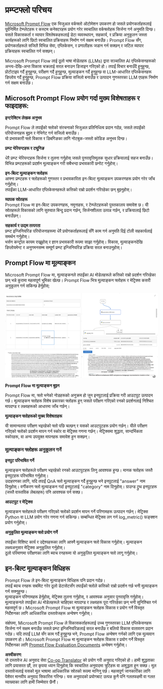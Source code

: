 <!--
CO_OP_TRANSLATOR_METADATA:
{
  "original_hash": "3cbe7629d254f1043193b7fe22524d55",
  "translation_date": "2025-05-09T15:07:12+00:00",
  "source_file": "md/01.Introduction/05/Promptflow.md",
  "language_code": "ne"
}
-->
# **प्रम्प्टफ्लो परिचय**

[Microsoft Prompt Flow](https://microsoft.github.io/promptflow/index.html?WT.mc_id=aiml-138114-kinfeylo) एक भिजुअल वर्कफ्लो ऑटोमेशन उपकरण हो जसले प्रयोगकर्ताहरूलाई पूर्वनिर्मित टेम्प्लेटहरू र कस्टम कनेक्टरहरू प्रयोग गरेर स्वचालित वर्कफ्लोहरू सिर्जना गर्न अनुमति दिन्छ। यसले विकासकर्ता र व्यापार विश्लेषकहरूलाई डेटा व्यवस्थापन, सहकार्य, र प्रक्रिया अनुकूलन जस्ता कार्यहरूको लागि छिटो स्वचालित प्रक्रियाहरू निर्माण गर्न सक्षम बनाउँछ। Prompt Flow सँग, प्रयोगकर्ताहरूले सजिलै विभिन्न सेवा, एप्लिकेसन, र प्रणालीहरू जडान गर्न सक्छन् र जटिल व्यापार प्रक्रियाहरू स्वचालित गर्न सक्छन्।

Microsoft Prompt Flow लाई ठूलो भाषा मोडेलहरू (LLMs) द्वारा सञ्चालित AI एप्लिकेसनहरूको अन्त्य-देखि-अन्त विकास चक्रलाई सरल बनाउन डिजाइन गरिएको हो। तपाईं विचार बनाउँदै हुनुहुन्छ, प्रोटोटाइप गर्दै हुनुहुन्छ, परीक्षण गर्दै हुनुहुन्छ, मूल्याङ्कन गर्दै हुनुहुन्छ वा LLM-आधारित एप्लिकेसनहरू डिप्लोय गर्दै हुनुहुन्छ, Prompt Flow प्रक्रिया सजिलो बनाउँछ र उत्पादन गुणस्तरका LLM एपहरू निर्माण गर्न सक्षम बनाउँछ।

## Microsoft Prompt Flow प्रयोग गर्दा मुख्य विशेषताहरू र फाइदाहरू:

**इन्टरेक्टिभ लेखक अनुभव**

Prompt Flow ले तपाईंको फ्लोको संरचनाको भिजुअल प्रतिनिधित्व प्रदान गर्दछ, जसले तपाईंको परियोजनाहरू बुझ्न र नेभिगेट गर्न सजिलो बनाउँछ।  
यो प्रभावकारी फ्लो विकास र डिबगिङका लागि नोटबुक-जस्तो कोडिङ अनुभव दिन्छ।

**प्रम्प्ट भेरियन्टहरू र ट्यूनिङ**

धेरै प्रम्प्ट भेरियन्टहरू सिर्जना र तुलना गर्नुहोस् जसले पुनरावृत्तिमूलक सुधार प्रक्रियालाई सहज बनाउँछ। विभिन्न प्रम्प्टहरूको प्रदर्शन मूल्याङ्कन गरी सबैभन्दा प्रभावकारी छनोट गर्नुहोस्।

**इन-बिल्ट मूल्याङ्कन फ्लोहरू**  
आफ्ना प्रम्प्टहरू र फ्लोहरूको गुणस्तर र प्रभावकारिता इन-बिल्ट मूल्याङ्कन उपकरणहरू प्रयोग गरेर जाँच गर्नुहोस्।  
तपाईंका LLM-आधारित एप्लिकेसनहरूले कत्तिको राम्रो प्रदर्शन गरिरहेका छन् बुझ्नुहोस्।

**व्यापक स्रोतहरू**  
Prompt Flow मा इन-बिल्ट उपकरणहरू, नमूनाहरू, र टेम्प्लेटहरूको पुस्तकालय समावेश छ। यी स्रोतहरूले विकासको लागि सुरुवात बिन्दु प्रदान गर्छन्, सिर्जनशीलता उत्पन्न गर्छन्, र प्रक्रियालाई छिटो बनाउँछन्।

**सहकार्य र उद्यम तत्परता**  
प्रम्प्ट इन्जिनियरिङ परियोजनाहरूमा धेरै प्रयोगकर्ताहरूलाई सँगै काम गर्न अनुमति दिई टोली सहकार्यलाई समर्थन गर्नुहोस्।  
भर्सन कन्ट्रोल कायम राख्नुहोस् र ज्ञान प्रभावकारी रूपमा साझा गर्नुहोस्। विकास, मूल्याङ्कनदेखि डिप्लोयमेन्ट र अनुगमनसम्म सम्पूर्ण प्रम्प्ट इन्जिनियरिङ प्रक्रिया सरल बनाउनुहोस्।

## Prompt Flow मा मूल्याङ्कन

Microsoft Prompt Flow मा, मूल्याङ्कनले तपाईंका AI मोडेलहरूले कत्तिको राम्रो प्रदर्शन गरिरहेका छन् भन्ने कुरामा महत्वपूर्ण भूमिका खेल्छ। Prompt Flow भित्र मूल्याङ्कन फ्लोहरू र मेट्रिक्स कसरी अनुकूलन गर्न सकिन्छ हेर्नुहोस्:

![PFVizualise](../../../../../translated_images/pfvisualize.93c453890f4088830217fa7308b1a589058ed499bbfff160c85676066b5cbf2d.ne.png)

**Prompt Flow मा मूल्याङ्कन बुझ्न**

Prompt Flow मा, फ्लो भनेको नोडहरूको अनुक्रम हो जुन इनपुटलाई प्रक्रिया गरी आउटपुट उत्पादन गर्छ। मूल्याङ्कन फ्लोहरू विशेष प्रकारका फ्लोहरू हुन् जसले परीक्षण गरिएको रनको प्रदर्शनलाई निश्चित मापदण्ड र लक्ष्यहरूको आधारमा जाँच गर्छन्।

**मूल्याङ्कन फ्लोहरूको मुख्य विशेषताहरू**

यी सामान्यतया परीक्षण भइरहेको फ्लो पछि चल्छन् र यसको आउटपुटहरू प्रयोग गर्छन्। यीले परीक्षण गरिएको फ्लोको प्रदर्शन मापन गर्न स्कोर वा मेट्रिक्स गणना गर्छन्। मेट्रिक्समा शुद्धता, सान्दर्भिकता स्कोरहरू, वा अन्य उपयुक्त मापनहरू समावेश हुन सक्छन्।

### मूल्याङ्कन फ्लोहरू अनुकूलन गर्ने

**इनपुट परिभाषित गर्ने**

मूल्याङ्कन फ्लोहरूले परीक्षण भइरहेको रनको आउटपुटहरू लिनु आवश्यक हुन्छ। मानक फ्लोहरू जस्तै इनपुटहरू परिभाषित गर्नुहोस्।  
उदाहरणका लागि, यदि तपाईं QnA फ्लो मूल्याङ्कन गर्दै हुनुहुन्छ भने इनपुटलाई "answer" नाम दिनुहोस्। वर्गीकरण फ्लो मूल्याङ्कन गर्दा इनपुटलाई "category" नाम दिनुहोस्। ग्राउन्ड ट्रुथ इनपुटहरू (जस्तै वास्तविक लेबलहरू) पनि आवश्यक पर्न सक्छ।

**आउटपुट र मेट्रिक्स**

मूल्याङ्कन फ्लोहरूले परीक्षण गरिएको फ्लोको प्रदर्शन मापन गर्ने परिणामहरू उत्पादन गर्छन्। मेट्रिक्स Python वा LLM प्रयोग गरेर गणना गर्न सकिन्छ। सम्बन्धित मेट्रिक्स लग गर्न log_metric() फङ्क्शन प्रयोग गर्नुहोस्।

**अनुकूलित मूल्याङ्कन फ्लो प्रयोग गर्ने**

तपाईंका विशिष्ट कार्य र उद्देश्यहरूका लागि आफ्नै मूल्याङ्कन फ्लो विकास गर्नुहोस्। मूल्याङ्कन लक्ष्यअनुसार मेट्रिक्स अनुकूलित गर्नुहोस्।  
ठूलो परिमाणमा परीक्षणका लागि ब्याच रनहरूमा यो अनुकूलित मूल्याङ्कन फ्लो लागू गर्नुहोस्।

## इन-बिल्ट मूल्याङ्कन विधिहरू

Prompt Flow ले इन-बिल्ट मूल्याङ्कन विधिहरू पनि प्रदान गर्दछ।  
तपाईं ब्याच रनहरू सबमिट गरेर ठूलो डेटासेटसँग तपाईंको फ्लोले कत्तिको राम्रो प्रदर्शन गर्छ भनी मूल्याङ्कन गर्न सक्नुहुन्छ।  
मूल्याङ्कन परिणामहरू हेर्नुहोस्, मेट्रिक्स तुलना गर्नुहोस्, र आवश्यक अनुसार पुनरावृत्ति गर्नुहोस्।  
मूल्याङ्कनले तपाईंका AI मोडेलहरूले चाहिएका मापदण्ड र लक्ष्यहरू पूरा गरिरहेका छन् भनी सुनिश्चित गर्न महत्वपूर्ण छ। Microsoft Prompt Flow मा मूल्याङ्कन फ्लोहरू विकास र प्रयोग गर्ने विस्तृत निर्देशनका लागि आधिकारिक दस्तावेजहरू अन्वेषण गर्नुहोस्।

संक्षेपमा, Microsoft Prompt Flow ले विकासकर्ताहरूलाई उच्च गुणस्तरका LLM एप्लिकेसनहरू सिर्जना गर्न सक्षम बनाउँछ जसले प्रम्प्ट इन्जिनियरिङलाई सरल बनाउँछ र बलियो विकास वातावरण प्रदान गर्दछ। यदि तपाईं LLM सँग काम गर्दै हुनुहुन्छ भने, Prompt Flow अन्वेषण गर्नको लागि एक मूल्यवान उपकरण हो। Microsoft Prompt Flow मा मूल्याङ्कन फ्लोहरू विकास र प्रयोग गर्ने विस्तृत निर्देशनका लागि [Prompt Flow Evaluation Documents](https://learn.microsoft.com/azure/machine-learning/prompt-flow/how-to-develop-an-evaluation-flow?view=azureml-api-2?WT.mc_id=aiml-138114-kinfeylo) अन्वेषण गर्नुहोस्।

**अस्वीकरण**:  
यो दस्तावेज AI अनुवाद सेवा [Co-op Translator](https://github.com/Azure/co-op-translator) को प्रयोग गरी अनुवाद गरिएको हो। हामी शुद्धताका लागि प्रयासरत छौं, तर कृपया ध्यान दिनुहोस् कि स्वचालित अनुवादमा त्रुटिहरू वा अशुद्धता हुन सक्छ। मूल दस्तावेजलाई यसको मूल भाषामा आधिकारिक स्रोतको रूपमा मानिनु पर्छ। महत्वपूर्ण जानकारीका लागि पेशेवर मानवीय अनुवाद सिफारिस गरिन्छ। यस अनुवादको प्रयोगबाट उत्पन्न कुनै पनि गलतफहमी वा गलत व्याख्याका लागि हामी जिम्मेवार छैनौं।